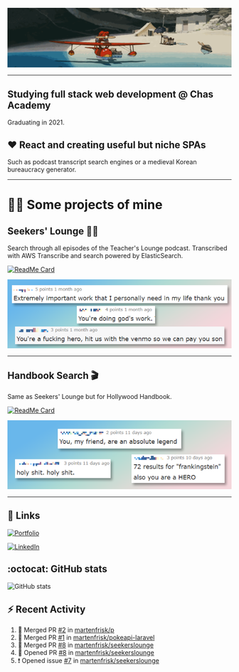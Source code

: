 ![Porco Rosso](https://github.com/martenfrisk/martenfrisk/blob/master/porcoloop4.gif)

___

## Studying full stack web development @ Chas Academy

Graduating in 2021.


## ❤ React and creating useful but niche SPAs

Such as podcast transcript search engines or a medieval Korean bureaucracy generator. 


---

# 👨‍💻 Some projects of mine
##  Seekers' Lounge 👩‍🏫

Search through all episodes of the Teacher's Lounge podcast. Transcribed with AWS Transcribe and search powered by ElasticSearch. 

[![ReadMe Card](https://github-readme-stats.vercel.app/api/pin/?username=martenfrisk&repo=seekerslounge&theme=cobalt)](https://github.com/martenfrisk/seekerslounge)

![Seekers' Lounge reactions](https://github.com/martenfrisk/martenfrisk/blob/master/seekers-comments.png)

---

##  Handbook Search 🎬

Same as Seekers' Lounge but for Hollywood Handbook. 

[![ReadMe Card](https://github-readme-stats.vercel.app/api/pin/?username=martenfrisk&repo=handbooksearch&theme=cobalt)](https://github.com/martenfrisk/handbooksearch)

![Handbook Search reactions](https://github.com/martenfrisk/martenfrisk/blob/master/handbooksearch-comments.png)

---

## :link: Links 

[![Portfolio](https://img.shields.io/badge/Portfolio-💼-9cf?style=for-the-badge)](https://martenfrisk.github.io/p)

[![LinkedIn](https://img.shields.io/badge/--linkedin?label=LinkedIn&color=9cf&logo=LinkedIn&style=for-the-badge)](https://www.linkedin.com/in/martenfrisk/)


## :octocat: GitHub stats

![GitHub stats](https://github-readme-stats.vercel.app/api/?username=martenfrisk&show_icons=true&theme=cobalt)

##  ⚡ Recent Activity

<!--START_SECTION:activity-->
1. 🎉 Merged PR [#2](https://github.com//martenfrisk/p/pull/2) in [martenfrisk/p](https://github.com//martenfrisk/p)
2. 🎉 Merged PR [#1](https://github.com//martenfrisk/pokeapi-laravel/pull/1) in [martenfrisk/pokeapi-laravel](https://github.com//martenfrisk/pokeapi-laravel)
3. 🎉 Merged PR [#8](https://github.com//martenfrisk/seekerslounge/pull/8) in [martenfrisk/seekerslounge](https://github.com//martenfrisk/seekerslounge)
4. 💪 Opened PR [#8](https://github.com//martenfrisk/seekerslounge/pull/8) in [martenfrisk/seekerslounge](https://github.com//martenfrisk/seekerslounge)
5. ❗️ Opened issue [#7](https://github.com//martenfrisk/seekerslounge/issues/7) in [martenfrisk/seekerslounge](https://github.com//martenfrisk/seekerslounge)
<!--END_SECTION:activity-->

<!--
**martenfrisk/martenfrisk** is a ✨ _special_ ✨ repository because its `README.md` (this file) appears on your GitHub profile.

Here are some ideas to get you started:

- 🔭 I’m currently working on ...
- 🌱 I’m currently learning ...
- 👯 I’m looking to collaborate on ...
- 🤔 I’m looking for help with ...
- 💬 Ask me about ...
- 📫 How to reach me: ...
- 😄 Pronouns: ...
- ⚡ Fun fact: ...
-->
